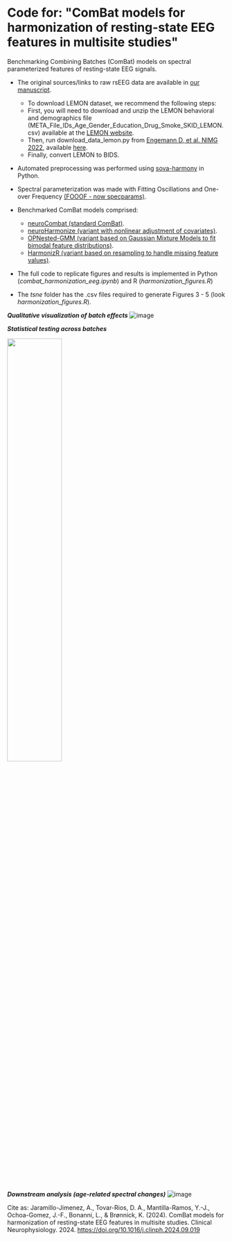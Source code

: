 # Code for: "ComBat models for harmonization of resting-state EEG features in multisite studies"


Benchmarking Combining Batches (ComBat) models on spectral parameterized features of resting-state EEG signals.


- The original sources/links to raw rsEEG data are available in [our manuscript](https://doi.org/10.1016/j.clinph.2024.09.019).
  - To download LEMON dataset, we recommend the following steps:
  - First, you will need to download and unzip the LEMON behavioral and demographics file (META_File_IDs_Age_Gender_Education_Drug_Smoke_SKID_LEMON.csv) available at the [LEMON website](https://fcp-indi.s3.amazonaws.com/data/Projects/INDI/MPI-LEMON/Compressed_tar/Behavioural_Data_MPILMBB_LEMON.tar.gz).
  - Then, run download_data_lemon.py from [Engemann D, et al. NIMG 2022](https://www.sciencedirect.com/science/article/pii/S105381192200636X?via%3Dihub), available [here](https://github.com/meeg-ml-benchmarks/brain-age-benchmark-paper).
  - Finally, convert LEMON to BIDS.

    
- Automated preprocessing was performed using [sova-harmony](https://github.com/GRUNECO/eeg_harmonization) in Python.


- Spectral parameterization was made with Fitting Oscillations and One-over Frequency [(FOOOF - now specparams)](https://fooof-tools.github.io/fooof/).

- Benchmarked ComBat models comprised:
  - [neuroCombat (standard ComBat)](https://github.com/Jfortin1/neuroCombat).
  - [neuroHarmonize (variant with nonlinear adjustment of covariates)](https://github.com/rpomponio/neuroHarmonize).
  - [OPNested-GMM (variant based on Gaussian Mixture Models to fit bimodal feature distributions)](https://github.com/hannah-horng/opnested-combat).
  - [HarmonizR (variant based on resampling to handle missing feature values)](https://github.com/SimonSchlumbohm/HarmonizR).
 
  
- The full code to replicate figures and results is implemented in Python (*combat_harmonization_eeg.ipynb*) and R (*harmonization_figures.R*)


- The *tsne* folder has the .csv files required to generate Figures 3 - 5 (look *harmonization_figures.R*).




***Qualitative visualization of batch effects***
![image](https://github.com/user-attachments/assets/6a1667b3-5838-483e-9719-5c2fe8384533)


***Statistical testing across batches***

<img src="https://github.com/user-attachments/assets/3827fceb-9cc7-48d6-9124-807b10e7836b" width="50%" />

***Downstream analysis (age-related spectral changes)***
![image](https://github.com/user-attachments/assets/ac20195e-b045-4b1b-8b0c-d08d7e266ab6)


Cite as: Jaramillo-Jimenez, A., Tovar-Rios, D. A., Mantilla-Ramos, Y.-J., Ochoa-Gomez, J.-F., Bonanni, L., & Brønnick, K. (2024). ComBat models for harmonization of resting-state EEG features in multisite studies. Clinical Neurophysiology. 2024. https://doi.org/10.1016/j.clinph.2024.09.019

